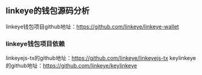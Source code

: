 
## linkeye的钱包源码分析

linkeye钱包项目github地址：https://github.com/linkeye/linkeye-wallet

### linkeye钱包项目依赖

linkeyejs-tx的github地址：https://github.com/linkeye/linkeyejs-tx
keylinkeye的github地址：https://github.com/linkeye/keylinkeye
